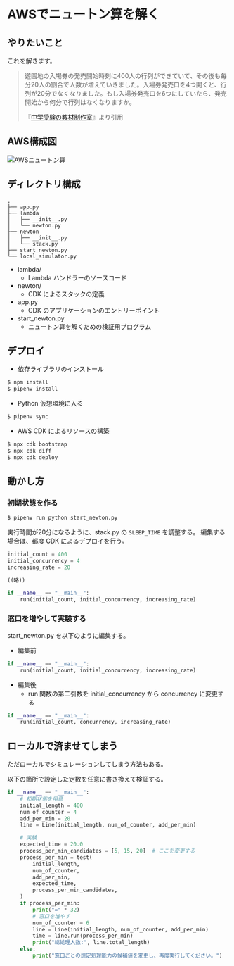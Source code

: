 # AWSでニュートン算を解く

## やりたいこと

これを解きます。

> 遊園地の入場券の発売開始時刻に400人の行列ができていて、その後も毎分20人の割合で人数が増えていきました。入場券発売口を4つ開くと、行列が20分でなくなりました。もし入場券発売口を6つにしていたら、発売開始から何分で行列はなくなりますか。
> 
> 『[中学受験の教材制作室](https://xn--fiqx1l37ge5k4ncxx0j.net/2020/03/26/post-1728/)』より引用

## AWS構成図

![AWSニュートン算](https://github.com/kazuma624/newton-zan/assets/44062751/5d65593f-5a80-488d-9777-5bf782c2cc39)


## ディレクトリ構成

```
.
├── app.py
├── lambda
│   ├── __init__.py
│   └── newton.py
├── newton
│   ├── __init__.py
│   └── stack.py
├── start_newton.py
└── local_simulator.py
```

* lambda/
  * Lambda ハンドラーのソースコード
* newton/
  * CDK によるスタックの定義
* app.py
  * CDK のアプリケーションのエントリーポイント
* start_newton.py
  * ニュートン算を解くための検証用プログラム


## デプロイ

* 依存ライブラリのインストール

```sh
$ npm install
$ pipenv install
```

* Python 仮想環境に入る

```sh
$ pipenv sync
```

* AWS CDK によるリソースの構築

```sh
$ npx cdk bootstrap
$ npx cdk diff
$ npx cdk deploy
```

## 動かし方

### 初期状態を作る

```sh
$ pipenv run python start_newton.py
```

実行時間が20分になるように、stack.py の `SLEEP_TIME` を調整する。 
編集する場合は、都度 CDK によるデプロイを行う。

```python
initial_count = 400
initial_concurrency = 4
increasing_rate = 20

((略))

if __name__ == "__main__":
    run(initial_count, initial_concurrency, increasing_rate)
```

### 窓口を増やして実験する

start_newton.py を以下のように編集する。

- 編集前

```python
if __name__ == "__main__":
    run(initial_count, initial_concurrency, increasing_rate)
```

- 編集後
  - run 関数の第二引数を initial_concurrency から concurrency に変更する

```python
if __name__ == "__main__":
    run(initial_count, concurrency, increasing_rate)
```

## ローカルで済ませてしまう

ただローカルでシミュレーションしてしまう方法もある。

以下の箇所で設定した定数を任意に書き換えて検証する。

```python
if __name__ == "__main__":
    # 初期状態を用意
    initial_length = 400
    num_of_counter = 4
    add_per_min = 20
    line = Line(initial_length, num_of_counter, add_per_min)

    # 実験
    expected_time = 20.0
    process_per_min_candidates = [5, 15, 20]  # ここを変更する
    process_per_min = test(
        initial_length,
        num_of_counter,
        add_per_min,
        expected_time,
        process_per_min_candidates,
    )
    if process_per_min:
        print("=" * 32)
        # 窓口を増やす
        num_of_counter = 6
        line = Line(initial_length, num_of_counter, add_per_min)
        time = line.run(process_per_min)
        print("総処理人数:", line.total_length)
    else:
        print("窓口ごとの想定処理能力の候補値を変更し、再度実行してください。")
```
